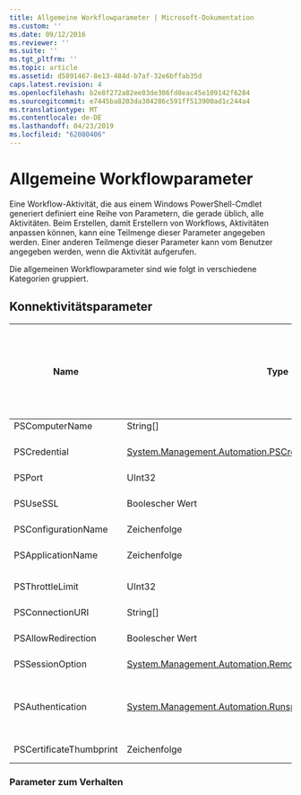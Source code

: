 ```yaml
---
title: Allgemeine Workflowparameter | Microsoft-Dokumentation
ms.custom: ''
ms.date: 09/12/2016
ms.reviewer: ''
ms.suite: ''
ms.tgt_pltfrm: ''
ms.topic: article
ms.assetid: d5891467-8e13-484d-b7af-32e6bffab35d
caps.latest.revision: 4
ms.openlocfilehash: b2e8f272a82ee03de306fd8eac45e109142f6284
ms.sourcegitcommit: e7445ba8203da304286c591ff513900ad1c244a4
ms.translationtype: MT
ms.contentlocale: de-DE
ms.lasthandoff: 04/23/2019
ms.locfileid: "62080406"
---
```

# <a name="common-workflow-parameters"></a>Allgemeine Workflowparameter

Eine Workflow-Aktivität, die aus einem Windows PowerShell-Cmdlet generiert definiert eine Reihe von Parametern, die gerade üblich, alle Aktivitäten. Beim Erstellen, damit Erstellern von Workflows, Aktivitäten anpassen können, kann eine Teilmenge dieser Parameter angegeben werden. Einer anderen Teilmenge dieser Parameter kann vom Benutzer angegeben werden, wenn die Aktivität aufgerufen.

Die allgemeinen Workflowparameter sind wie folgt in verschiedene Kategorien gruppiert.

## <a name="connectivity-parameters"></a>Konnektivitätsparameter

|Name|Type|Beschreibung|Kann vom Benutzer zum Zeitpunkt der Ausführung werden angegeben?|Kann vom workflowautor beim Erstellen werden angegeben?|Kann vom workflowautor bei der Instanziierung werden angegeben?|
|----------|----------|-----------------|-----------------------------------------------------|------------------------------------------------------------|-----------------------------------------------------------|
|PSComputerName|String[]|Eine Liste von Computernamen für die Aufträge zu starten.|Ja|Ja|Ja|
|PSCredential|[System.Management.Automation.PSCredential](/dotnet/api/System.Management.Automation.PSCredential)|Anmeldeinformationen für die Verwendung für die Anmeldung bei den Computern, die anhand des PSComputerName-Parameters. Dieser Parameter ist nur gültig, wenn PSComputerName angegeben wird.|Ja|Ja|Ja|
|PSPort|UInt32|Der Port, mit dem der Workflow ausgeführt werden.|Ja|Ja|Ja|
|PSUseSSL|Boolescher Wert|Verwenden Sie Secure Sockets Layer (SSL)-Protokoll zum Herstellen einer sicheren Verbindung mit dem Remotecomputer zum Ausführen des Workflows.|Ja|Ja|Ja|
|PSConfigurationName|Zeichenfolge|Die Sitzungskonfiguration verwendet, um den Workflow auszuführen.|Ja|Ja|Ja|
|PSApplicationName|Zeichenfolge|Die Anwendung-Namensteil des Verbindungs-URI für die Ausführung des Workflows. Verwenden Sie diesen Parameter nur, wenn Sie nicht den ConnectionURI-Parameter verwenden.|Ja|Ja|Ja|
|PSThrottleLimit|UInt32|Die maximale Anzahl gleichzeitiger Verbindungen, die für die workflowausführung hergestellt werden kann.|Ja|TBD|Ja|
|PSConnectionURI|String[]|Ein Array von vollqualifizierten URIs, die die Endpunkte für die interaktive Sitzungen verwendet, um die workflowausführung angeben.|Ja|Ja|Ja|
|PSAllowRedirection|Boolescher Wert|Gibt an, ob die Umleitung dieser Verbindung an einen alternativen URI für den Workflow zu ermöglichen.|Ja|Ja|Ja|
|PSSessionOption|[System.Management.Automation.Remoting.Pssessionoption](/dotnet/api/System.Management.Automation.Remoting.PSSessionOption)|Erweiterte Optionen für die Sitzung, die zum Ausführen des Workflows verwendet.|Ja|Ja|Ja|
|PSAuthentication|[System.Management.Automation.Runspaces.Authenticationmechanism](/dotnet/api/System.Management.Automation.Runspaces.AuthenticationMechanism)|Der Wert der [System.Management.Automation.Runspaces.Authenticationmechanism](/dotnet/api/System.Management.Automation.Runspaces.AuthenticationMechanism) Enumeration, der angibt, den Authentifizierungsmechanismus verwendet, um die Anmeldeinformationen des Benutzers zu authentifizieren.|Ja|Ja|Ja|
|PSCertificateThumbprint|Zeichenfolge|Die digitale öffentliches Schlüsselzertifikat (X509) eines Benutzerkontos mit der Berechtigung zum Ausführen des Workflows.|Ja|Ja|Ja|

### <a name="behavior-parameters"></a>Parameter zum Verhalten
